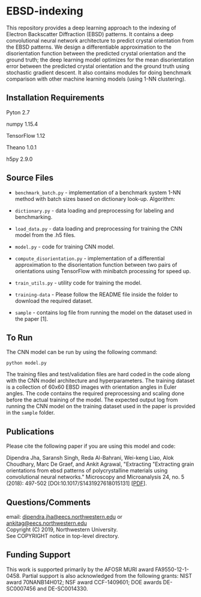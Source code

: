 # EBSD-indexing

This repository provides a deep learning approach to the indexing of Electron Backscatter Diffraction (EBSD) patterns. It contains a deep convolutional neural network architecture to predict crystal orientation from the EBSD patterns. We design a differentiable approximation to the disorientation function between the predicted crystal orientation and the ground truth; the deep learning model optimizes for the mean disorientation error between the predicted crystal orientation and the ground truth using stochastic gradient descent.
It also contains modules for doing benchmark comparison with other machine learning models (using 1-NN clustering).


## Installation Requirements

Pyton 2.7

numpy 1.15.4

TensorFlow 1.12

Theano 1.0.1

h5py 2.9.0

## Source Files

* `benchmark_batch.py` - implementation of a benchmark system 1-NN method with batch sizes based on dictionary look-up.
Algorithm:

* `dictionary.py` - data loading and preprocessing for labeling and benchmarking.

* `load_data.py` - data loading and preprocessing for training the CNN model from the .h5 files.

* `model.py` - code for training CNN model.

* `compute_disorientation.py` - implementation of a differential approximation to the disorientation function between two pairs of orientations using TensorFlow with minibatch processing for speed up.
* `train_utils.py` - utility code for training the model.

* `training-data` - Please follow the README file inside the folder to download the required dataset.

* `sample` - contains log file from running the model on the dataset used in the paper [1].

## To Run

The CNN model can be run by using the following command:

`python model.py`

The training files and test/validation files are hard coded in the code along with the CNN model architecture and hyperparameters. The training dataset is a collection of 60x60 EBSD images with orientation angles in Euler angles. The code contains the required preprocessing and scaling done before the actual training of the model. The expected output log from running the CNN model on the training dataset used in the paper is provided in the `sample` folder.



## Publications

Please cite the following paper if you are using this model and code:

Dipendra Jha, Saransh Singh, Reda Al-Bahrani, Wei-keng Liao, Alok Choudhary, Marc De Graef, and Ankit Agrawal, "Extracting "Extracting grain orientations from ebsd patterns of polycrystalline materials using convolutional neural networks." Microscopy and Microanalysis 24, no. 5 (2018): 497-502 [DOI:10.1017/S1431927618015131] [<a href="https://www.cambridge.org/core/services/aop-cambridge-core/content/view/4B97FCE81ED02FE7F22148500FD24868/S1431927618015131a.pdf/extracting_grain_orientations_from_ebsd_patterns_of_polycrystalline_materials_using_convolutional_neural_networks.pdf">PDF</a>].


## Questions/Comments

email: dipendra.jha@eecs.northwestern.edu or ankitag@eecs.northwestern.edu</br>
Copyright (C) 2019, Northwestern University.<br/>
See COPYRIGHT notice in top-level directory.


## Funding Support

This work is supported primarily by the AFOSR MURI award FA9550-12-1-0458. Partial support is also acknowledged from the following grants: NIST award 70NANB14H012; NSF award CCF-1409601; DOE awards DE-SC0007456 and DE-SC0014330.
